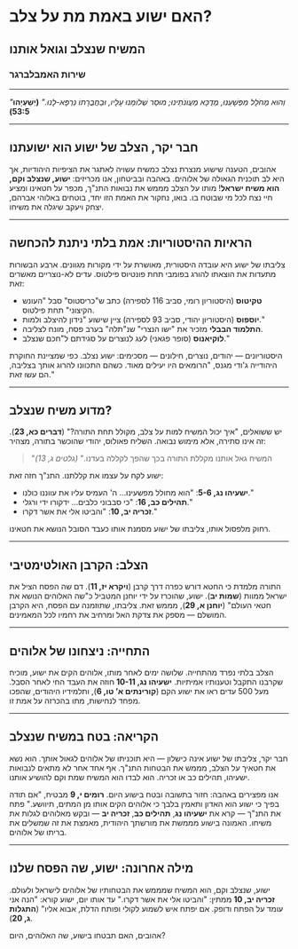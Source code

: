 # האם ישוע באמת מת על צלב?

## המשיח שנצלב וגואל אותנו

### שירות האמבלברגר

---

_"וְהוּא מְחֹלָל מִפְּשָׁעֵנוּ, מְדֻכָּא מֵעֲוֺנֹתֵינוּ; מוּסַר שְׁלוֹמֵנוּ עָלָיו, וּבַחֲבֻרָתוֹ נִרְפָּא-לָנוּ."_
**(יְשַׁעְיָהוּ 53:5)**

---

## חבר יקר, הצלב של ישוע הוא ישועתנו

אהובים, הטענה שישוע מנצרת נצלב כמשיח עשויה לאתגר את הציפיות היהודיות, אך היא לב תוכנית הגאולה של אלוהים. באהבה ובביטחון, אנו מכריזים: **ישוע, שנצלב וקם, הוא משיח ישראל**! מותו על הצלב מממש את נבואות התנ"ך, מכפר על חטאינו ומציע חיי נצח לכל מי שבוטח בו. בואו, נחקור את האמת הזו יחד, בוטחים באלוהי אברהם, יצחק ויעקב שיגלה את משיחו.

---

## הראיות ההיסטוריות: אמת בלתי ניתנת להכחשה

צליבתו של ישוע היא עובדה היסטורית, מאושרת על ידי מקורות מגוונים. ארבע הבשורות מתעדות את הוצאתו להורג בפומבי תחת פונטיוס פילטוס. עדים לא-נוצריים מאשרים זאת:

- **טקיטוס** (היסטוריון רומי, סביב 116 לספירה) כתב ש"כריסטוס" סבל "העונש הקיצוני" תחת פילטוס.
- **יוספוס** (היסטוריון יהודי, סביב 93 לספירה) ציין שישוע "נידון להיצלב ולמות."
- **התלמוד הבבלי** מזכיר את "ישו הנצרי" שנ"תלה" בערב פסח, מונח לצליבה.
- **לוקיאנוס** (סופר פגאני) לעג לנוצרים על סגידתם ל"חכם שנצלב."

היסטוריונים — יהודים, נוצרים, חילונים — מסכימים: ישוע נצלב. כפי שמציינת החוקרת היהודייה ג'ודי מגנס, "הרומאים היו יעילים מאוד. כשהם התכוונו להרוג אותך בצליבה, הם עשו זאת."

---

## מדוע משיח שנצלב?

יש ששואלים, "איך יכול המשיח למות על צלב, מקולל תחת התורה?" (**דברים כא, 23**). זה אינו סתירה, אלא מימוש נבואה. השליח פאולוס, יהודי שהוכשר בתורה, מצהיר:

> "המשיח גאל אותנו מקללת התורה בכך שהפך לקללה בעדנו." _(גלטים ג, 13)_

ישוע לקח על עצמו את קללתנו. התנ"ך חזה זאת:

- **ישעיהו נג, 5-6**: "הוא מחולל מפשעינו… ה' העמיס עליו את עווננו כולנו."
- **תהילים כב, 16**: "כי סבבוני כלבים… ידקורו ידי ורגלי."
- **זכריה יב, 10**: "והביטו אלי את אשר דקרו."

רחוק מלפסול אותו, צליבתו של ישוע מסמנת אותו כעבד הסובל הנושא את חטאינו.

---

## הצלב: הקרבן האולטימטיבי

התורה מלמדת כי החטא דורש כפרה דרך קרבן (**ויקרא יז, 11**). דם שה הפסח הציל את ישראל ממוות (**שמות יב**). ישוע, שהוכרז על ידי יוחנן המטביל כ"שה האלוהים הנושא את חטאי העולם" (**יוחנן א, 29**), מממש זאת. צליבתו, שתוזמנה עם הפסח, היא הקרבן המושלם — מספק את צדקת האל ומרחיב את רחמיו לכל המאמינים.

---

## התחייה: ניצחונו של אלוהים

הצלב בלתי נפרד מהתחייה. שלושה ימים לאחר מותו, אלוהים הקים את ישוע, מוכיח שקרבנו התקבל וטענותיו אמיתיות. **ישעיהו נג, 10-11** חוזה את העבד החי לאחר הסבל. מעל 500 עדים ראו את ישוע הקם (**קורינתים א’ טו, 6**), ותלמידיו היהודים, שהפכו מפחד לנחישות, מתו בהכרזה על אמת זו.

---

## הקריאה: בטח במשיח שנצלב

חבר יקר, צליבתו של ישוע אינה כישלון — היא תוכניתו של אלוהים לגאול אותך. הוא נשא את חטאיך על הצלב, מממש את הבטחות התנ"ך. אף אחד אחר לא מתאים לנבואות ישעיהו, תהילים כב או זכריה. הוא לבדו הוא המשיח שמת וקם להושיע אותנו.

אנו מפצירים באהבה: חזור בתשובה ובטח בישוע היום. **רומים י, 9** מבטיח, "אם תודה בפיך כי ישוע הוא האדון ותאמין בלבך כי אלוהים הקים אותו מן המתים, תיוושע." פתח את התנ"ך — קרא את **ישעיהו נג**, **תהילים כב**, **זכריה יב** — ובקש מאלוהים לגלות את משיחו. האמונה בישוע מממשת את מורשתך היהודית, מאמצת את זה שמשלים את בריתו של אלוהים.

---

## מילה אחרונה: ישוע, שה הפסח שלנו

ישוע, שנצלב וקם, הוא המשיח שמממש את הבטחותיו של אלוהים לישראל ולעולם. **זכריה יב, 10** ממתין: "והביטו אלי את אשר דקרו." עד אותו יום, ישוע קורא: "הנה אני עומד על הפתח ודופק. אם יפתח איש לשמוע לקולי ופותח הדלת, אבוא אליו" (**התגלות ג, 20**).

אהובים, האם תבטחו בישוע, שה האלוהים, היום?
